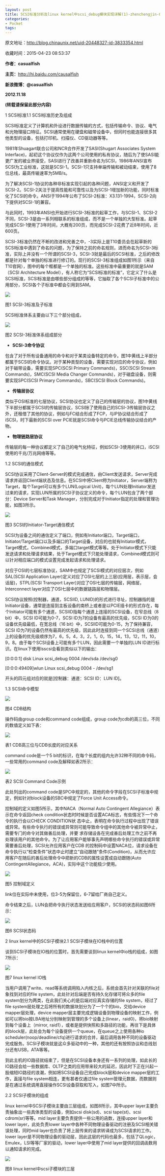 ```yaml
---
layout: post
title: SCSI标准分析及linux kernel中scsi_debug模块实现详解(1)-zhenchengjin-ChinaUnix博客
categories:
- Pocket
tags:
---
```

原文地址：http://blog.chinaunix.net/uid-20448327-id-3833354.html

收藏时间：2015-04-23 08:53:37

<div  lang="zh">

<p nodeIndex="195"><strong nodeIndex="293"><span nodeIndex="294">作者：</span></strong><strong nodeIndex="295"><span nodeIndex="296">casualfish</span></strong></p>
<p nodeIndex="196"><strong nodeIndex="297"><span nodeIndex="298">主页：</span></strong><span nodeIndex="299"><a href="http://hi.baidu.com/causalfish" target="_blank" nodeIndex="300"><span nodeIndex="301">http://hi.baidu.com/causalfish</span></a></span></p>
<p nodeIndex="197"><strong nodeIndex="302"><span nodeIndex="303">新浪微博：</span></strong><strong nodeIndex="304"><span nodeIndex="305">@casualfish</span></strong></p>
<p nodeIndex="198"><strong nodeIndex="306"><span nodeIndex="307">2012.11.18</span></strong></p>
<p nodeIndex="199"><strong nodeIndex="308"><span nodeIndex="309">(</span></strong><strong nodeIndex="310"><span nodeIndex="311">转载请保留此部分内容</span></strong><strong nodeIndex="312"><span nodeIndex="313">)</span></strong></p>
<p nodeIndex="200"><span nodeIndex="314">1 SCSI</span><span nodeIndex="315">标准</span><span nodeIndex="316"><span nodeIndex="317">1.1 SCSI</span><span nodeIndex="318">标准历史及组成</span></span></p>
<p nodeIndex="201"><span nodeIndex="319">SCSI</span><span nodeIndex="320">标准定义了计算机和外设进行数据传输的方式，包括传输命令、协议、电气和光物理接口特征。</span><span nodeIndex="321">SCSI</span><span nodeIndex="322">通常使用在硬盘和磁带设备中，但同时也能连接很多其他类型的设备，包括打印机、扫描仪、</span><span nodeIndex="323">CD</span><span nodeIndex="324">驱动器等等。</span></p>
<p nodeIndex="202"><span nodeIndex="325">1981</span><span nodeIndex="326">年</span><span nodeIndex="327">Shuagart</span><span nodeIndex="328">联合公司和</span><span nodeIndex="329">NCR</span><span nodeIndex="330">合作开发了</span><span nodeIndex="331">SASI(Shugart Associates System Interface)</span><span nodeIndex="332">，起初这个协议仅作为这两个公司使用的私有协议，随后为了使</span><span nodeIndex="333">SASI</span><span nodeIndex="334">能更广发的被业界接受，</span><span nodeIndex="335">SASI</span><span nodeIndex="336">进行了改善并重新命名为</span><span nodeIndex="337">SCSI</span><span nodeIndex="338">，</span><span nodeIndex="339">1986</span><span nodeIndex="340">年</span><span nodeIndex="341">ANSI</span><span nodeIndex="342">宣布</span><span nodeIndex="343">SCSI</span><span nodeIndex="344">为工业标准，这就是</span><span nodeIndex="345">SCSI-1</span><span nodeIndex="346">。</span><span nodeIndex="347">SCSI-1</span><span nodeIndex="348">只支持单端传输和被动结束，使用了</span><span nodeIndex="349">8</span><span nodeIndex="350">位总线，最高传输速率为</span><span nodeIndex="351">5MB/s</span><span nodeIndex="352">。</span></p>
<p nodeIndex="203"><span nodeIndex="353">为了解决</span><span nodeIndex="354">SCSI-1</span><span nodeIndex="355">协议的各种非标准实现引起的各种问题，</span><span nodeIndex="356">ANSI</span><span nodeIndex="357">定义和开发了</span><span nodeIndex="358">SCSI-2</span><span nodeIndex="359">。</span><span nodeIndex="360">SCSI-2</span><span nodeIndex="361">关注于提高性能和可靠性以及为</span><span nodeIndex="362">SCSI-1</span><span nodeIndex="363">增加新的功能，同时标准化了</span><span nodeIndex="364">SCSI</span><span nodeIndex="365">的命令。</span><span nodeIndex="366">ANSI</span><span nodeIndex="367">于</span><span nodeIndex="368">1994</span><span nodeIndex="369">年公布了</span><span nodeIndex="370">SCSI-2</span><span nodeIndex="371">标准：</span><span nodeIndex="372">X3.131-1994</span><span nodeIndex="373">，</span><span nodeIndex="374">SCSI-2</span><span nodeIndex="375">向下提供对</span><span nodeIndex="376">SCSI-1</span><span nodeIndex="377">的兼容。</span></p>
<p nodeIndex="204"><span nodeIndex="378">与此同时，</span><span nodeIndex="379">1993</span><span nodeIndex="380">年</span><span nodeIndex="381">ANSI</span><span nodeIndex="382">也开始进行</span><span nodeIndex="383">SCSI-3</span><span nodeIndex="384">标准的起草工作，与</span><span nodeIndex="385">SCSI-1</span><span nodeIndex="386">、</span><span nodeIndex="387">SCSI-2</span><span nodeIndex="388">不同，</span><span nodeIndex="389">SCSI-3</span><span nodeIndex="390">是由一系列相联系的标准组成，而不是一个单独的大型标准。起草完成</span><span nodeIndex="391">SCSI-1</span><span nodeIndex="392">使用了</span><span nodeIndex="393">3</span><span nodeIndex="394">年时间，大概有</span><span nodeIndex="395">200</span><span nodeIndex="396">页，而完成</span><span nodeIndex="397">SCSI-2</span><span nodeIndex="398">花费了近</span><span nodeIndex="399">8</span><span nodeIndex="400">年时间，近</span><span nodeIndex="401">600</span><span nodeIndex="402">页。</span></p>
<p nodeIndex="205"><span nodeIndex="403">SCSI-3</span><span nodeIndex="404">标准仍然在不断的改进和完善之中，</span><span nodeIndex="405">-3</span><span nodeIndex="406">实际上是</span><span nodeIndex="407">T10</span><span nodeIndex="408">委员会在起草新的</span><span nodeIndex="409">SCSI</span><span nodeIndex="410">标准中遇到了命名的问题，为了保持之前的命名规则，进而命名为</span><span nodeIndex="411">SCSI-3</span><span nodeIndex="412">标准，实际上并没有一个所谓的</span><span nodeIndex="413">SCSI-3</span><span nodeIndex="414">，</span><span nodeIndex="415">SCSI-3</span><span nodeIndex="416">就是最后的</span><span nodeIndex="417">SCSI</span><span nodeIndex="418">标准，之后的修改都是针对每个单独的标准进行修订的。现行的</span><span nodeIndex="419">SCSI-3</span><span nodeIndex="420">标准组成如图</span><span nodeIndex="421">1</span><span nodeIndex="422">所示（来自</span><span nodeIndex="423">T10</span><span nodeIndex="424">官网），图中的每个框都是一个单独的标准。这些标准中最重要的就是</span><span nodeIndex="425">SAM</span><span nodeIndex="426">（</span><span nodeIndex="427">SCSI Architecture Model</span><span nodeIndex="428">），有人称它为</span><span nodeIndex="429">“SCSI</span><span nodeIndex="430">标准的标准</span><span nodeIndex="431">”</span><span nodeIndex="432">，它定义了什么是</span><span nodeIndex="433">SCSI</span><span nodeIndex="434">标准，</span><span nodeIndex="435">SCSI</span><span nodeIndex="436">标准是由哪些部分组成的等等，它抽取了各个</span><span nodeIndex="437">SCSI</span><span nodeIndex="438">子标准中的公用部分，</span><span nodeIndex="439">SCSI</span><span nodeIndex="440">各个子标准中都会引用到</span><span nodeIndex="441">SAM</span><span nodeIndex="442">。</span></p>
<div id="RIL_IMG_1" class="RIL_IMG"><img src="/media/posts_images/2015-04-23-904787940/1"/></div>

<p nodeIndex="208"><span nodeIndex="445">图</span><span nodeIndex="446">1 SCSI-3</span><span nodeIndex="447">标准及子标准</span></p>
<p nodeIndex="209"><span nodeIndex="448">SCSI</span><span nodeIndex="449">标准体系主要由以下三个部分组成，</span></p>
<div id="RIL_IMG_2" class="RIL_IMG"><img src="/media/posts_images/2015-04-23-904787940/2"/></div>

<p nodeIndex="212"><span nodeIndex="452">图</span><span nodeIndex="453">2 SCSI-3</span><span nodeIndex="454">标准体系组成部分</span></p>
<ul nodeIndex="214"><li nodeIndex="213">
<p nodeIndex="215"><strong nodeIndex="455"><span nodeIndex="456">SCSI-3</span></strong><strong nodeIndex="457"><span nodeIndex="458">命令协议</span></strong></p>
</li>
</ul><p nodeIndex="216"><span nodeIndex="459">包含了对于所有设备通用的命令和对于某类设备特定的命令。图</span><span nodeIndex="460">1</span><span nodeIndex="461">中黄线上半部分都属于</span><span nodeIndex="462">SCSI</span><span nodeIndex="463">的命令协议。对于某种类型的设备，需要实现对应的命令协议，例如对于磁带设备，需要实现</span><span nodeIndex="464">SPC(SCSI Primary Commands)</span><span nodeIndex="465">，</span><span nodeIndex="466">SSC(SCSI Stream Commands)</span><span nodeIndex="467">，</span><span nodeIndex="468">SMC(SCSI Media Changer Commands)</span><span nodeIndex="469">，对于磁盘设备，则需要实现</span><span nodeIndex="470">SPC(SCSI Primary Commands)</span><span nodeIndex="471">，</span><span nodeIndex="472">SBC(SCSI Block Commands)</span><span nodeIndex="473">。</span></p>
<ul nodeIndex="218"><li nodeIndex="217">
<p nodeIndex="219"><strong nodeIndex="474"><span nodeIndex="475">传输层协议</span></strong></p>
</li>
</ul><p nodeIndex="220"><span nodeIndex="476">类似于</span><span nodeIndex="477">OSI</span><span nodeIndex="478">标准的七层协议，</span><span nodeIndex="479">SCSI</span><span nodeIndex="480">协议也定义了自己的传输层的协议，图</span><span nodeIndex="481">1</span><span nodeIndex="482">中黄线下半部分都属于</span><span nodeIndex="483">SCSI</span><span nodeIndex="484">的传输层协议，</span><span nodeIndex="485">SCSI</span><span nodeIndex="486">除了使用自己的</span><span nodeIndex="487">SCSI-3</span><span nodeIndex="488">传输层协议之外，还租借了其他的协议，例如与</span><span nodeIndex="489">FC</span><span nodeIndex="490">结合形成了</span><span nodeIndex="491">FCP</span><span nodeIndex="492">，与</span><span nodeIndex="493">IP</span><span nodeIndex="494">协议结合形成了</span><span nodeIndex="495">iSCSI</span><span nodeIndex="496">，时下最新的</span><span nodeIndex="497">SCSI over PCIE</span><span nodeIndex="498">就是</span><span nodeIndex="499">SCSI</span><span nodeIndex="500">命令与</span><span nodeIndex="501">PCIE</span><span nodeIndex="502">总线传输协议结合的产物。</span></p>
<ul nodeIndex="222"><li nodeIndex="221">
<p nodeIndex="223"><strong nodeIndex="503"><span nodeIndex="504">物理链路层协议</span></strong></p>
</li>
</ul><p nodeIndex="224"><span nodeIndex="505">传输层的每一种协议都定义了自己的电气化特征，例如</span><span nodeIndex="506">SCSI-3</span><span nodeIndex="507">使用的并口，</span><span nodeIndex="508">iSCSI</span><span nodeIndex="509">使用的千兆</span><span nodeIndex="510">/</span><span nodeIndex="511">万兆网络等等。</span></p>
<p nodeIndex="225"><span nodeIndex="512"><span nodeIndex="513">1.2 SCSI</span><span nodeIndex="514">的通信模式</span></span></p>
<p nodeIndex="226"><span nodeIndex="515">SCSI</span><span nodeIndex="516">协议采用了</span><span nodeIndex="517">Client-Server</span><span nodeIndex="518">的模式完成通信，由</span><span nodeIndex="519">Client</span><span nodeIndex="520">发送请求，</span><span nodeIndex="521">Server</span><span nodeIndex="522">完成请求并返回</span><span nodeIndex="523">Client</span><span nodeIndex="524">端状态及信息。在</span><span nodeIndex="525">SCSI</span><span nodeIndex="526">中将</span><span nodeIndex="527">Client</span><span nodeIndex="528">称为</span><span nodeIndex="529">Initiator</span><span nodeIndex="530">，</span><span nodeIndex="531">Server</span><span nodeIndex="532">端称为</span><span nodeIndex="533">Target</span><span nodeIndex="534">，每个</span><span nodeIndex="535">Target</span><span nodeIndex="536">可以有多个</span><span nodeIndex="537">LUN(Logical Unit)</span><span nodeIndex="538">，每个</span><span nodeIndex="539">LUN</span><span nodeIndex="540">处理</span><span nodeIndex="541">Initiator</span><span nodeIndex="542">发送过来的请求，实现</span><span nodeIndex="543">LUN</span><span nodeIndex="544">所属的</span><span nodeIndex="545">SCSI</span><span nodeIndex="546">子协议定义的命令，每个</span><span nodeIndex="547">LUN</span><span nodeIndex="548">包含了两个部分：</span><span nodeIndex="549">Device Server</span><span nodeIndex="550">和</span><span nodeIndex="551">Task Manager</span><span nodeIndex="552">，分别完成对于</span><span nodeIndex="553">Initiator</span><span nodeIndex="554">指定的处理和管理功能，如图</span><span nodeIndex="555">3</span><span nodeIndex="556">所示。</span></p>
<div id="RIL_IMG_3" class="RIL_IMG"><img src="/media/posts_images/2015-04-23-904787940/3"/></div>

<p nodeIndex="229"><span nodeIndex="559">图</span><span nodeIndex="560">3 SCSI</span><span nodeIndex="561">的</span><span nodeIndex="562">Initiator-Target</span><span nodeIndex="563">通信模式</span></p>
<p nodeIndex="230"><span nodeIndex="564">SCSI</span><span nodeIndex="565">为设备之间的通信定义了端口，例如有</span><span nodeIndex="566">Initiator</span><span nodeIndex="567">端口，</span><span nodeIndex="568">Target</span><span nodeIndex="569">端口，</span><span nodeIndex="570">Initiator/Target</span><span nodeIndex="571">端口以及多端口的</span><span nodeIndex="572">Target</span><span nodeIndex="573">设备，对应的也就有</span><span nodeIndex="574">Initiator</span><span nodeIndex="575">模式，</span><span nodeIndex="576">Target</span><span nodeIndex="577">模式，</span><span nodeIndex="578">Combined</span><span nodeIndex="579">模式，多端口</span><span nodeIndex="580">target</span><span nodeIndex="581">模式等等。处于</span><span nodeIndex="582">Initiator</span><span nodeIndex="583">模式下只能发送请求和处理请求结果，处于</span><span nodeIndex="584">Target</span><span nodeIndex="585">模式下只能处理请求，</span><span nodeIndex="586">Combined</span><span nodeIndex="587">模式则可以针对相应端口的模式设置完成发起请求和处理请求。</span></p>
<p nodeIndex="231"><span nodeIndex="588">对应于</span><span nodeIndex="589">OSI</span><span nodeIndex="590">的七层标准协议，</span><span nodeIndex="591">SAM</span><span nodeIndex="592">中也规定了</span><span nodeIndex="593">SCSI</span><span nodeIndex="594">模式的对应层次，例如</span><span nodeIndex="595">SAL(SCSI Application Layer)</span><span nodeIndex="596">定义对应了</span><span nodeIndex="597">OSI</span><span nodeIndex="598">七层的上三层</span><span nodeIndex="599">(</span><span nodeIndex="600">应用层，表示层，会话层</span><span nodeIndex="601">)</span><span nodeIndex="602">，</span><span nodeIndex="603">STPL(SCSI Transport Layer)</span><span nodeIndex="604">对应了</span><span nodeIndex="605">OSI</span><span nodeIndex="606">七层的传输层，网络层，</span><span nodeIndex="607">Interconnect layer</span><span nodeIndex="608">对应了</span><span nodeIndex="609">OSI</span><span nodeIndex="610">七层中的数据链路层和物理层。</span></p>
<p nodeIndex="232"><span nodeIndex="611">SCSI</span><span nodeIndex="612">协议按照</span><span nodeIndex="613">(</span><span nodeIndex="614">控制器，通道，</span><span nodeIndex="615">SCSIID, LUNID)</span><span nodeIndex="616">的形式进行寻址，控制器指的是</span><span nodeIndex="617">Initiator</span><span nodeIndex="618">设备，通常是连接到主板设备的南桥上或者是以</span><span nodeIndex="619">PCIE</span><span nodeIndex="620">插卡的形式存在，每个</span><span nodeIndex="621">Initiator</span><span nodeIndex="622">可能有多个通道，</span><span nodeIndex="623">SCSIID</span><span nodeIndex="624">指每个通道上连接的</span><span nodeIndex="625">SCSI</span><span nodeIndex="626">设备，在窄总线（</span><span nodeIndex="627">8 bit</span><span nodeIndex="628">）中，</span><span nodeIndex="629">SCSI ID</span><span nodeIndex="630">可能为</span><span nodeIndex="631">0-7</span><span nodeIndex="632">，</span><span nodeIndex="633">SCSI ID</span><span nodeIndex="634">为</span><span nodeIndex="635">7</span><span nodeIndex="636">的设备有最高的优先级，</span><span nodeIndex="637">SCSI ID</span><span nodeIndex="638">为</span><span nodeIndex="639">0</span><span nodeIndex="640">的设备优先级最低，在宽总线（</span><span nodeIndex="641">16 bit</span><span nodeIndex="642">）中，</span><span nodeIndex="643">SCSIID</span><span nodeIndex="644">可能为</span><span nodeIndex="645">0-15</span><span nodeIndex="646">，为了保持兼容，</span><span nodeIndex="647">SCSI ID</span><span nodeIndex="648">为</span><span nodeIndex="649">7</span><span nodeIndex="650">的设备仍然有最高的优先级，因此此时连接到同一个</span><span nodeIndex="651">SCSI</span><span nodeIndex="652">总线（通道）上的设备的优先级顺序为</span><span nodeIndex="653">7</span><span nodeIndex="654">，</span><span nodeIndex="655">6</span><span nodeIndex="656">，</span><span nodeIndex="657">5</span><span nodeIndex="658">，</span><span nodeIndex="659">4</span><span nodeIndex="660">，</span><span nodeIndex="661">3</span><span nodeIndex="662">，</span><span nodeIndex="663">2</span><span nodeIndex="664">，</span><span nodeIndex="665">1</span><span nodeIndex="666">，</span><span nodeIndex="667">0</span><span nodeIndex="668">，</span><span nodeIndex="669">15</span><span nodeIndex="670">，</span><span nodeIndex="671">14</span><span nodeIndex="672">，</span><span nodeIndex="673">13</span><span nodeIndex="674">，</span><span nodeIndex="675">12</span><span nodeIndex="676">，</span><span nodeIndex="677">11</span><span nodeIndex="678">，</span><span nodeIndex="679">10</span><span nodeIndex="680">，</span><span nodeIndex="681">9</span><span nodeIndex="682">，</span><span nodeIndex="683">8</span><span nodeIndex="684">。由于每个</span><span nodeIndex="685">SCSI</span><span nodeIndex="686">设备上可能有多个</span><span nodeIndex="687">LUN</span><span nodeIndex="688">，因此需要一个单独的</span><span nodeIndex="689">LUN ID</span><span nodeIndex="690">进行标识。在</span><span nodeIndex="691">linux</span><span nodeIndex="692">下使用</span><span nodeIndex="693">lsscsi</span><span nodeIndex="694">会看到类似以下的输出：</span></p>
<p nodeIndex="233"><span nodeIndex="695">[0:0:0:1] disk Linux scsi_debug 0004 /dev/sda /dev/sg0</span></p>
<p nodeIndex="234"><span nodeIndex="696">[0:0:0:49409]wlun Linux scsi_debug 0004 - /dev/sg1</span></p>
<p nodeIndex="235"><span nodeIndex="697">开头的四元组对应的就是</span><span nodeIndex="698">[</span><span nodeIndex="699">控制器：通道：</span><span nodeIndex="700">SCSI ID</span><span nodeIndex="701">：</span><span nodeIndex="702">LUN ID]</span><span nodeIndex="703">。</span></p>
<p nodeIndex="236"><span nodeIndex="704"><span nodeIndex="705">1.3 SCSI</span><span nodeIndex="706">命令模型</span></span></p>

<div id="RIL_IMG_4" class="RIL_IMG"><img src="/media/posts_images/2015-04-23-904787940/4"/></div>

<p nodeIndex="240"><span nodeIndex="742">图</span><span nodeIndex="743">4 CDB</span><span nodeIndex="744">结构</span></p>
<p nodeIndex="241"><span nodeIndex="745">操作码由</span><span nodeIndex="746">group code</span><span nodeIndex="747">和</span><span nodeIndex="748">command code</span><span nodeIndex="749">组成，</span><span nodeIndex="750">group code</span><span nodeIndex="751">为</span><span nodeIndex="752">cdb</span><span nodeIndex="753">的高三位，不同的数值定义如下表：</span></p>
<div id="RIL_IMG_5" class="RIL_IMG"><img src="/media/posts_images/2015-04-23-904787940/5"/></div>

<p nodeIndex="244"><span nodeIndex="756">表</span><span nodeIndex="757">1 CDB</span><span nodeIndex="758">高三位与</span><span nodeIndex="759">CDB</span><span nodeIndex="760">长度的对应关系</span></p>
<p nodeIndex="245"><span nodeIndex="761">command code</span><span nodeIndex="762">是一个</span><span nodeIndex="763">5 bit</span><span nodeIndex="764">的标识，在每个长度的组内允许</span><span nodeIndex="765">32</span><span nodeIndex="766">种不同的命令码，一些常用的</span><span nodeIndex="767">command code</span><span nodeIndex="768">及解释如表</span><span nodeIndex="769">2</span><span nodeIndex="770">所示：</span></p>
<div id="RIL_IMG_6" class="RIL_IMG"><img src="/media/posts_images/2015-04-23-904787940/6"/></div>

<p nodeIndex="248"><span nodeIndex="773">表</span><span nodeIndex="774">2 SCSI Command Code</span><span nodeIndex="775">示例</span></p>
<p nodeIndex="249"><span nodeIndex="776">此处列出的</span><span nodeIndex="777">command code</span><span nodeIndex="778">是</span><span nodeIndex="779">SPC</span><span nodeIndex="780">中规定的，其他的命令字段在</span><span nodeIndex="781">SCSI</span><span nodeIndex="782">子标准中规定，例如针对</span><span nodeIndex="783">block</span><span nodeIndex="784">设备的</span><span nodeIndex="785">SBC</span><span nodeIndex="786">中规定了</span><span nodeIndex="787">Force Unit Access</span><span nodeIndex="788">命令。</span></p>
<p nodeIndex="250"><span nodeIndex="789">控制域的定义如图</span><span nodeIndex="790">5</span><span nodeIndex="791">所示，其中</span><span nodeIndex="792">NACA</span><span nodeIndex="793">（</span><span nodeIndex="794">Normal Auto Contingent Allegiance</span><span nodeIndex="795">）表示在命令返回</span><span nodeIndex="796">check condition</span><span nodeIndex="797">状态时时候是否设置</span><span nodeIndex="798">ACA</span><span nodeIndex="799">标志，有些情况下一个命令的执行会以</span><span nodeIndex="800">CHECK CONDITION</span><span nodeIndex="801">状 态中止，表明在命令执行过程中出现了错误或异常。有些命令执行的错误或异常则可能导致命令组中的其他命令被异常中止，需要专门的命令对其做善后处理，并要 求存储设各在完成善后处理工作之前不再处理该用户的其他命令。为了让应用客户能够事先声明哪些命令执行的错误或异常需要善后处理，</span><span nodeIndex="802">SCSI</span><span nodeIndex="803">允许应用客户在</span><span nodeIndex="804">CDB</span> <span nodeIndex="805">的控制码中设置</span><span nodeIndex="806">NACA</span><span nodeIndex="807">位，请求设备在命令执行以</span><span nodeIndex="808">“</span><span nodeIndex="809">检查条件</span><span nodeIndex="810">”</span><span nodeIndex="811">状态中止时建立</span><span nodeIndex="812">“</span><span nodeIndex="813">自动跟随</span><span nodeIndex="814">”</span><span nodeIndex="815">条件</span><span nodeIndex="816">(Condition)</span><span nodeIndex="817">，从而允许应用客户在随后的善后处理命令中把新的</span><span nodeIndex="818">CDB</span><span nodeIndex="819">的属性设置成自动跟随</span><span nodeIndex="820">(Auto ContingentAllegiance</span><span nodeIndex="821">，</span><span nodeIndex="822">ACA)</span><span nodeIndex="823">，实际中这个功能极少使用。</span></p>
<div id="RIL_IMG_7" class="RIL_IMG"><img src="/media/posts_images/2015-04-23-904787940/7"/></div>

<p nodeIndex="253"><span nodeIndex="826">图</span><span nodeIndex="827">5</span> <span nodeIndex="828">控制域定义</span></p>
<p nodeIndex="254"><span nodeIndex="829">link</span><span nodeIndex="830">位在实际中未使用，位</span><span nodeIndex="831">3-5</span><span nodeIndex="832">为保留位，</span><span nodeIndex="833">6-7</span><span nodeIndex="834">留给厂商自己定义。</span></p>
<p nodeIndex="255"><span nodeIndex="835">命令结束之后，</span><span nodeIndex="836">LUN</span><span nodeIndex="837">会把命令执行状态发送给应用客户，</span><span nodeIndex="838">SCSI</span><span nodeIndex="839">的状态码如图</span><span nodeIndex="840">6</span><span nodeIndex="841">所示：</span></p>
<div id="RIL_IMG_8" class="RIL_IMG"><img src="/media/posts_images/2015-04-23-904787940/8"/></div>

<p nodeIndex="258"><span nodeIndex="844">图</span><span nodeIndex="845">6 SCSI</span><span nodeIndex="846">状态码</span></p>
<p nodeIndex="259"><span nodeIndex="847">2 linux kernel</span><span nodeIndex="848">中的</span><span nodeIndex="849">SCSI</span><span nodeIndex="850">子模块</span><span nodeIndex="851"><span nodeIndex="852">2.1 SCSI</span><span nodeIndex="853">子模块在</span><span nodeIndex="854">IO</span><span nodeIndex="855">栈中的位置</span></span></p>
<p nodeIndex="260"><span nodeIndex="856">谈到</span><span nodeIndex="857">SCSI</span><span nodeIndex="858">子模块在</span><span nodeIndex="859">IO</span><span nodeIndex="860">栈的位置时，首先需要谈到</span><span nodeIndex="861">linux kernel</span><span nodeIndex="862">中</span><span nodeIndex="863">io</span><span nodeIndex="864">栈的组成，如图</span><span nodeIndex="865">7</span><span nodeIndex="866">所示：</span></p>
<div id="RIL_IMG_9" class="RIL_IMG"><img src="/media/posts_images/2015-04-23-904787940/9"/></div>

<p nodeIndex="263"><span nodeIndex="869">图</span><span nodeIndex="870">7 linux kernel IO</span><span nodeIndex="871">栈</span></p>
<p nodeIndex="264"><span nodeIndex="872">当用户调用了</span><span nodeIndex="873">write</span><span nodeIndex="874">、</span><span nodeIndex="875">read</span><span nodeIndex="876">等系统调用陷入内核之后，系统会首先针对关联的</span><span nodeIndex="877">file</span><span nodeIndex="878">对象找到对应的</span><span nodeIndex="879">file system</span><span nodeIndex="880">，此处针对后端是否有持久化存储可将众多的</span><span nodeIndex="881">file system</span><span nodeIndex="882">划分为两类，在此我们关心的是后端对应真实存储的</span><span nodeIndex="883">file system</span><span nodeIndex="884">，经过了</span><span nodeIndex="885">file system</span><span nodeIndex="886">层处理之后将所有的数据块划分为了一个个的</span><span nodeIndex="887">bio</span><span nodeIndex="888">，交给</span><span nodeIndex="889">device mapper</span><span nodeIndex="890">层处理，</span><span nodeIndex="891">device mapper</span><span nodeIndex="892">层主要完成逻辑设备到物理设备的映射工作，例如可以将</span><span nodeIndex="893">bio</span><span nodeIndex="894">按</span><span nodeIndex="895">LBA</span><span nodeIndex="896">地址分别映射到管理的多个设备上</span><span nodeIndex="897">(linear</span><span nodeIndex="898">，</span><span nodeIndex="899">raid0)</span><span nodeIndex="900">，将</span><span nodeIndex="901">bio</span><span nodeIndex="902">映射到每个设备上（</span><span nodeIndex="903">mirror, raid1</span><span nodeIndex="904">），或者是提供快照和多路径的功能，再往下是具体的</span><span nodeIndex="905">block</span><span nodeIndex="906">层，此处会为每个设备提供一个</span><span nodeIndex="907">queue</span><span nodeIndex="908">，在</span><span nodeIndex="909">queue</span><span nodeIndex="910">之上使用各种</span><span nodeIndex="911">io scheduler(noop/deadline/cfq)</span><span nodeIndex="912">进行请求的合并，最后调用各种不同的设备驱动完成服务。</span><span nodeIndex="913">SCSI</span><span nodeIndex="914">子模块就是这众多驱动中的一种，其他的还有按照协议和总线划分还有</span><span nodeIndex="915">USB</span><span nodeIndex="916">，</span><span nodeIndex="917">ATA</span><span nodeIndex="918">等等。</span></p>
<p nodeIndex="265"><span>到此主机的</span><span>IO</span><span>路径就结束了，但是在</span><span>SCSI</span><span>设备本身还有一系列的处理，如此长的</span><span>IO</span><span>路径会给一些数据库、</span><span>OLTP</span><span>之类的应用带来较大的延迟，因此时下正在兴起一股缩短</span><span>IO</span><span>路径的浪潮，例如将</span><span>SCSI</span><span>设备自己完成</span><span>block</span><span>层和</span><span>device mapper</span><span>层的工作，直接与</span><span>file system</span><span>相连，更有甚者仅通过</span><span>file system</span><span>管理元数据，而数据则是在通过系统调用直接操作</span><span>SCSI</span><span>设备获取和写入，如图</span><span>7</span><span>中所示。</span></p>
<p nodeIndex="266"><span nodeIndex="919"><span nodeIndex="920">2.2 SCSI</span><span nodeIndex="921">子模块的组成</span></span></p>
<p nodeIndex="267"><span>linux kernel</span><span>中</span><span>SCSI</span><span>子模块主要由三层组成，如图</span><span>8</span><span>所示，其中</span><span>upper layer</span><span>主要负责抽象出一些具体类型的设备，例如</span><span>scsi disk(sd)</span><span>、</span><span>scsi tape(st)</span><span>、</span><span>scsi cdrom(sr)</span><span>等等。</span><span>mid layer</span><span>主要负责提供一些公用的函数，连接</span><span>upper layer</span><span>和</span><span>lower layer</span><span>，此处负责</span><span>lower layer</span><span>中各种不同物理设备驱动的注册及</span><span>SCSI</span><span>相关错误处理，同时</span><span>mid layer</span><span>也负责了将上层传来的请求转译成为</span><span>SCSI</span><span>请求的工作。</span><span>lower layer</span><span>是不同物理设备的驱动层，因此这层的代码也最多，包括了</span><span>QLogic</span><span>，</span><span>Emulex</span><span>，</span><span>LSI</span><span>等等厂家的驱动，</span><span>lower layer</span><span>中使用了</span><span>mid layer</span><span>提供的回调函数用以通知请求的完成。</span></p>
<div id="RIL_IMG_10" class="RIL_IMG"><img src="/media/posts_images/2015-04-23-904787940/10"/></div>

<p nodeIndex="270"><span nodeIndex="924">图</span><span nodeIndex="925">8 linux kernel</span><span nodeIndex="926">中</span><span nodeIndex="927">scsi</span><span nodeIndex="928">子模块的三层</span></p>
</div>
